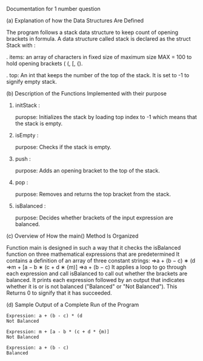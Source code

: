 Documentation for 1 number question

(a) Explanation of how the Data Structures Are Defined

The program follows a stack data structure to keep count of opening brackets in formula.
A data structure called stack is declared as the struct Stack with :
    
   . items: an array of characters in fixed size of maximum size MAX = 100 to hold opening brackets ( (, [, {).
   
   . top: An int that keeps the number of the top of the stack. It is set to -1 to signify empty stack.

(b) Description of the Functions Implemented with their purpose

1. initStack :

   puropse: Initializes the stack by loading top index to -1 which means that the stack is empty.

2. isEmpty :

   purpose: Checks if the stack is empty.

3. push :

   purpose: Adds an opening bracket to the top of the stack.

4. pop :
   
   purpose: Removes and returns the top bracket from the stack.

5. isBalanced :

   purpose: Decides whether brackets of the input expression are balanced.

(c) Overview of How the main() Method Is Organized

Function main is designed in such a way that it checks the isBalanced function on three mathematical expressions that are predetermined
It contains a definition of an array of three constant strings:
    ⇒a + (b − c) ∗ (d
    ⇒m + [a − b ∗ (c + d ∗ {m)]
    ⇒a + (b − c)
    It applies a loop to go through each expression and call isBalanced to call out whether the brackets are balanced.
    It prints each expression followed by an output that indicates whether it is or is not balanced ("Balanced" or "Not Balanced").
    This Returns 0 to signify that it has succeeded.

(d) Sample Output of a Complete Run of the Program

    Expression: a + (b - c) * (d
    Not Balanced

    Expression: m + [a - b * (c + d * {m)]
    Not Balanced

    Expression: a + (b - c)
    Balanced














